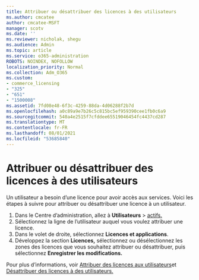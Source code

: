 ```yaml
---
title: Attribuer ou désattribuer des licences à des utilisateurs
ms.author: cmcatee
author: cmcatee-MSFT
manager: scotv
ms.date: ''
ms.reviewer: nicholak, shegu
ms.audience: Admin
ms.topic: article
ms.service: o365-administration
ROBOTS: NOINDEX, NOFOLLOW
localization_priority: Normal
ms.collection: Adm_O365
ms.custom:
- commerce_licensing
- "325"
- "651"
- "1500008"
ms.assetid: 7fd08e48-6f3c-4259-88da-4d06288f2b7d
ms.openlocfilehash: a0c89a9e7b26c5c815bc5ef959390cee1fb0c6a9
ms.sourcegitcommit: 540a4e2515f7cfddee65519046454fc4437cd287
ms.translationtype: MT
ms.contentlocale: fr-FR
ms.lasthandoff: 08/01/2021
ms.locfileid: "53685840"
---
```

# <a name="assign-or-unassign-licenses-to-users"></a>Attribuer ou désattribuer des licences à des utilisateurs

Un utilisateur a besoin d’une licence pour avoir accès aux services. Voici les étapes à suivre pour attribuer ou désattribuer une licence à un utilisateur.
  
1. Dans le Centre d’administration, allez à **Utilisateurs** \> [actifs.](https://go.microsoft.com/fwlink/p/?linkid=834822)
2. Sélectionnez la ligne de l’utilisateur auquel vous voulez attribuer une licence.
3. Dans le volet de droite, sélectionnez **Licences et applications**.
4. Développez la section **Licences,** sélectionnez ou désélectionnez les zones des licences que vous souhaitez attribuer ou désattribuer, puis sélectionnez **Enregistrer les modifications.**

Pour plus d’informations, voir [Attribuer des licences aux utilisateurs](/microsoft-365/admin/manage/assign-licenses-to-users)et [Désattribuer des licences à des utilisateurs.](/microsoft-365/admin/manage/remove-licenses-from-users)